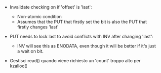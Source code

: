 * Invalidate checking on if 'offset' is 'last':
  * Non-atomic condition
  * Assumes that the PUT that firstly set the bit is also the PUT that firstly changes 'last'
  

* PUT needs to lock last to avoid conflicts with INV after changing 'last':
  * INV will see this as ENODATA, even though it will be better if it's just a wait on bit.


* Gestisci read() quando viene richiesto un 'count' troppo alto per kzalloc()